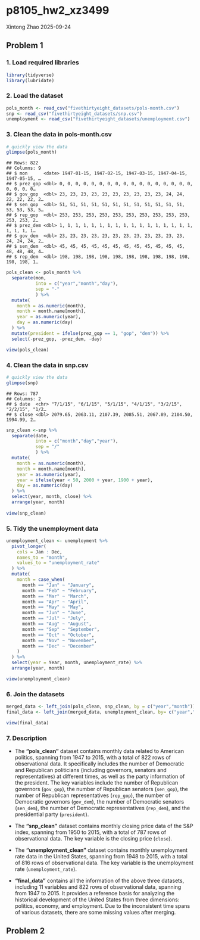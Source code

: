 p8105_hw2_xz3499
================
Xintong Zhao
2025-09-24

## Problem 1

### 1. Load required libraries

``` r
library(tidyverse)
library(lubridate)
```

### 2. Load the dataset

``` r
pols_month <- read_csv("fivethirtyeight_datasets/pols-month.csv")
snp <- read_csv("fivethirtyeight_datasets/snp.csv")
unemployment <- read_csv("fivethirtyeight_datasets/unemployment.csv")
```

### 3. Clean the data in pols-month.csv

``` r
# quickly view the data
glimpse(pols_month)
```

    ## Rows: 822
    ## Columns: 9
    ## $ mon      <date> 1947-01-15, 1947-02-15, 1947-03-15, 1947-04-15, 1947-05-15, …
    ## $ prez_gop <dbl> 0, 0, 0, 0, 0, 0, 0, 0, 0, 0, 0, 0, 0, 0, 0, 0, 0, 0, 0, 0, 0…
    ## $ gov_gop  <dbl> 23, 23, 23, 23, 23, 23, 23, 23, 23, 23, 24, 24, 22, 22, 22, 2…
    ## $ sen_gop  <dbl> 51, 51, 51, 51, 51, 51, 51, 51, 51, 51, 51, 51, 53, 53, 53, 5…
    ## $ rep_gop  <dbl> 253, 253, 253, 253, 253, 253, 253, 253, 253, 253, 253, 253, 2…
    ## $ prez_dem <dbl> 1, 1, 1, 1, 1, 1, 1, 1, 1, 1, 1, 1, 1, 1, 1, 1, 1, 1, 1, 1, 1…
    ## $ gov_dem  <dbl> 23, 23, 23, 23, 23, 23, 23, 23, 23, 23, 23, 23, 24, 24, 24, 2…
    ## $ sen_dem  <dbl> 45, 45, 45, 45, 45, 45, 45, 45, 45, 45, 45, 45, 48, 48, 48, 4…
    ## $ rep_dem  <dbl> 198, 198, 198, 198, 198, 198, 198, 198, 198, 198, 198, 198, 1…

``` r
pols_clean <- pols_month %>% 
  separate(mon, 
           into = c("year","month","day"),
           sep = "-"
           ) %>% 
  mutate(
    month = as.numeric(month),
    month = month.name[month],
    year = as.numeric(year),
    day = as.numeric(day)
  ) %>% 
  mutate(president = ifelse(prez_gop == 1, "gop", "dem")) %>% 
  select(-prez_gop, -prez_dem, -day)

view(pols_clean)
```

### 4. Clean the data in snp.csv

``` r
# quickly view the data
glimpse(snp)
```

    ## Rows: 787
    ## Columns: 2
    ## $ date  <chr> "7/1/15", "6/1/15", "5/1/15", "4/1/15", "3/2/15", "2/2/15", "1/2…
    ## $ close <dbl> 2079.65, 2063.11, 2107.39, 2085.51, 2067.89, 2104.50, 1994.99, 2…

``` r
snp_clean <-snp %>% 
  separate(date, 
           into = c("month","day","year"),
           sep = "/"
           ) %>% 
  mutate(
    month = as.numeric(month),
    month = month.name[month],
    year = as.numeric(year),
    year = ifelse(year < 50, 2000 + year, 1900 + year),
    day = as.numeric(day)
  ) %>% 
  select(year, month, close) %>% 
  arrange(year, month)
  
view(snp_clean)
```

### 5. Tidy the unemployment data

``` r
unemployment_clean <- unemployment %>% 
  pivot_longer(
    cols = Jan : Dec,
    names_to = "month",
    values_to = "unemployment_rate"
  ) %>% 
  mutate(
    month = case_when(
      month == "Jan" ~ "January",
      month == "Feb" ~ "February",
      month == "Mar" ~ "March",
      month == "Apr" ~ "April",
      month == "May" ~ "May",
      month == "Jun" ~ "June",
      month == "Jul" ~ "July",
      month == "Aug" ~ "August",
      month == "Sep" ~ "September",
      month == "Oct" ~ "October",
      month == "Nov" ~ "November",
      month == "Dec" ~ "December"
    )
  ) %>% 
  select(year = Year, month, unemployment_rate) %>% 
  arrange(year, month)

view(unemployment_clean)
```

### 6. Join the datasets

``` r
merged_data <- left_join(pols_clean, snp_clean, by = c("year","month"))
final_data <- left_join(merged_data, unemployment_clean, by= c("year","month"))

view(final_data)
```

### 7. Description

- The **“pols_clean”** dataset contains monthly data related to American
  politics, spanning from 1947 to 2015, with a total of 822 rows of
  observational data. It specifically includes the number of Democratic
  and Republican politicians (including governors, senators and
  representatives) at different times, as well as the party information
  of the president. The key variables include the number of Republican
  governors (`gov_gop`), the number of Republican senators (`sen_gop`),
  the number of Republican representatives (`rep_gop`), the number of
  Democratic governors (`gov_dem`), the number of Democratic senators
  (`sen_dem`), the number of Democratic representatives (`rep_dem`), and
  the presidential party (`president`).

- The **“snp_clean”** dataset contains monthly closing price data of the
  S&P index, spanning from 1950 to 2015, with a total of 787 rows of
  observational data. The key variable is the closing price (`close`).

- The **“unemployment_clean”** dataset contains monthly unemployment
  rate data in the United States, spanning from 1948 to 2015, with a
  total of 816 rows of observational data. The key variable is the
  unemployment rate (`unemployment_rate`).

- **“final_data”** contains all the information of the above three
  datasets, including 11 variables and 822 rows of observational data,
  spanning from 1947 to 2015. It provides a reference basis for
  analyzing the historical development of the United States from three
  dimensions: politics, economy, and employment. Due to the inconsistent
  time spans of various datasets, there are some missing values after
  merging.

## Problem 2
